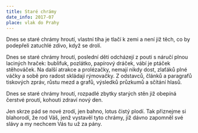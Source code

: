 ```yaml
---
title: Staré chrámy
date_info: 2017-07
place: vlak do Prahy
---
```


Dnes se staré chrámy hroutí,
vlastní tíha je tlačí k zemi
a není již těch, co by podepřeli
zatuchlé zdivo, když se drolí.

Dnes se staré chrámy hroutí,
poslední děti odcházejí z pouti
s náručí plnou laciných hraček:
bublifuk, pozlátko, papírový dráček,
vábí je ptáček stěhováček.
Na další atrakce a prolézačky,
nemají nikdy dost, zlaťáků plné váčky
a sobě pro radost skládají rýmovačky.
Z odstavců, článků a paragrafů
tiskových zpráv, růstu mezd a grafů,
výsledků průzkumů a sčítání hlasů.

Dnes se staré chrámy hroutí,
rozpadlé zbytky starých stěn
již obepíná čerstvé proutí,
kohouti zdraví nový den.

Jen skrze pád se nové zrodí,
jen bahno, lotus čistý plodí.
Tak přiznejme si blahorodí,
že rod Váš, jenž vystavěl tyto chrámy,
již dávno zapomněl své slávy
a my nechcem Vás tu už za pány.
